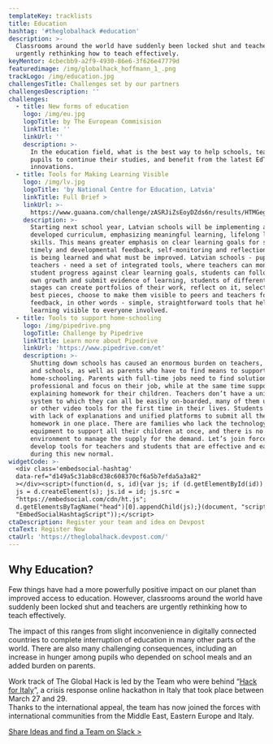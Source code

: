 ```yaml
---
templateKey: tracklists
title: Education
hashtag: '#theglobalhack #education'
description: >-
  Classrooms around the world have suddenly been locked shut and teachers are
  urgently rethinking how to teach effectively.
keyMentor: 4cbecbb9-a2f9-4930-86e6-3f626e47779d
featuredimage: /img/globalhack_hoffmann_1_.png
trackLogo: /img/education.jpg
challengesTitle: Challenges set by our partners
challengesDescription: ''
challenges:
  - title: New forms of education
    logo: /img/eu.jpg
    logoTitle: by The European Commisision
    linkTitle: ''
    linkUrl: ''
    description: >-
      In the education field, what is the best way to help schools, teachers and
      pupils to continue their studies, and benefit from the latest EdTech
      innovations.
  - title: Tools for Making Learning Visible
    logo: /img/lv.jpg
    logoTitle: 'by National Centre for Education, Latvia'
    linkTitle: Full Brief >
    linkUrl: >-
      https://www.guaana.com/challenge/zASRJiZsEoyDZds6n/results/HTMGegZ9yjxiHaJoi/KRokbc762os8G2W85/main
    description: >-
      Starting next school year, Latvian schools will be implementing a newly
      developed curriculum, emphasizing meaningful learning, lifelong learning
      skills. This means greater emphasis on clear learning goals for students,
      timely and developmental feedback, self-monitoring and reflection on what
      is being learned and what must be improved. Latvian schools - pupils and
      teachers - need a set of integrated tools, where teachers can monitor
      student progress against clear learning goals, students can follow their
      own growth and submit evidence of learning, students of different ages and
      stages can create portfolios of their work, reflect on it, select their
      best pieces, choose to make them visible to peers and teachers for
      feedback, in other words - simple, straightforward tools that help make
      learning visible to everyone involved.
  - title: Tools to support home-schooling
    logo: /img/pipedrive.png
    logoTitle: Challenge by Pipedrive
    linkTitle: Learn more about Pipedrive
    linkUrl: 'https://www.pipedrive.com/et'
    description: >-
      Shutting down schools has caused an enormous burden on teachers, students,
      and schools, as well as parents who have to find means to support
      home-schooling. Parents with full-time jobs need to find solutions to stay
      professional and focus on their job, while at the same time supporting and
      explaining homework for their children. Teachers don’t have a unified
      system to which they can all be easily on-boarded, many of them using Zoom
      or other video tools for the first time in their lives. Students struggle
      with lack of explanations and unified platforms to submit all their
      homework in one place. There are families who lack the technology or
      equipment to support all their children at once, and there is no risk-free
      environment to manage the supply for the demand. Let’s join forces to
      develop tools for teachers and students that are effective and easy to use
      during this new normal.
widgetCode: >-
  <div class='embedsocial-hashtag'
  data-ref="d149a5c31ab8cd38c608370cf6a5b7efda5a3a82"
  ></div><script>(function(d, s, id){var js; if (d.getElementById(id)) {return;}
  js = d.createElement(s); js.id = id; js.src =
  "https://embedsocial.com/cdn/ht.js";
  d.getElementsByTagName("head")[0].appendChild(js);}(document, "script",
  "EmbedSocialHashtagScript"));</script>
ctaDescription: Register your team and idea on Devpost
ctaText: Register Now
ctaUrl: 'https://theglobalhack.devpost.com/'
---
```

## Why Education?

Few things have had a more powerfully positive impact on our planet than improved access to education. However, classrooms around the world have suddenly been locked shut and teachers are urgently rethinking how to teach effectively.

The impact of this ranges from slight inconvenience in digitally connected countries to complete interruption of education in many other parts of the world. There are also many challenging consequences, including an increase in hunger among pupils who depended on school meals and an added burden on parents.

Work track of The Global Hack is led by the Team who were behind “[Hack for Italy](http://hackforitaly.online/)”, a crisis response online hackathon in Italy that took place between March 27 and 29.\
Thanks to the international appeal, the team has now joined the forces with international communities from the Middle East, Eastern Europe and Italy.

[Share Ideas and find a Team on Slack >](http://theglobalhack.com/slack)